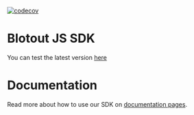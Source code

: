 [![codecov](https://codecov.io/gh/blotoutio/sdk-js/branch/main/graph/badge.svg?token=4NVM8A3SW2)](https://codecov.io/gh/blotoutio/sdk-js)

# Blotout JS SDK

You can test the latest version [here](https://jsdemo.blotout.io)


# Documentation

Read more about how to use our SDK on [documentation pages](https://docs-js.blotout.io).
